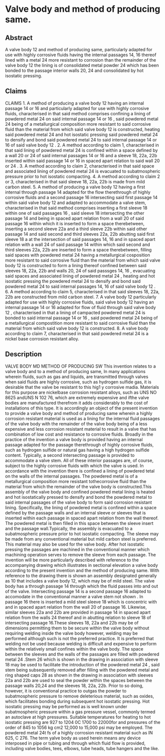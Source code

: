 # Valve body and method of producing same.

## Abstract
A valve body 12 and method of producing same, particularly adapted for use with highly corrosive fluids having the internal passages 14, 16 thereof lined with a metal 24 more resistant to corrosion than the remainder of the valve body 12 the lining is of consolidated metal powder 24 which has been bonded to the passage interior walls 20, 24 and consolidated by hot isostatic pressing.

## Claims
CLAIMS 1. A method of producing a valve body 12 having an internal passage 14 or 16 and particularly adapted for use with highly corrosive fluids, characterised in that said method comprises confining a lining of powdered metal 24 on said internal passage 14 or 16 , said powdered metal 24 being of a metallurgical composition more resistant to said corrosive fluid than the material from which said valve body 12 is constructed, heating said powdered metal 24 and hot isostatic pressing said powdered metal 24 to densify and bond said powdered metal 24 to said internal passage 14 or 16 of said valve body 12 . 2. A method according to claim 1, characterised in that said lining of powdered metal 24 is confined within a space defined by a wall 20 or 24 of said internal passages 14 or 16 and a sleeve 18, 22a, 22b inserted within said passage 14 or 16 in spaced apart relation to said wall 20 or 24 . 3. A method according to claim 2, characterised in that said space and associated lining of powdered metal 24 is evacuated to subatmospheric pressure prior to hot isostatic compacting. 4. A method according to claim 2 or 3, characterised in that said sleeve 18, 22a, 22b is made from mild carbon steel. 5. A method of producing a valve body 12 having a first internal through passage 14 adapted for the flow therethrough of highly corrosive fluids and a second passage 16 intersecting said first passage 14 within said valve body 12 and adapted to accommodate a valve stem, characterised in that said method comprises inserting a first sleeve 18 within one of said passages 16 , said sleeve 18 intersecting the other passage 14 and being in spaced apart relation from a wall 20 of said passage 16 within which it is inserted to form a space therebetween, inserting a second sleeve 22a and a third sleeve 22b within said other passage 14 and said second and third sleeves 22a, 22b abutting said first sleeve 18 a at the intersection of said passages 14, 16 and in spaced apart relation with a wall 24 of said passage 14 within which said second and third sleeves 22a, 22b are inserted to form a space therebetween, filling said spaces with powdered metal 24 having a metallurgical cosposition more resistant to said corrosive fluid than the material from which said valve body 12 is constructed to form a lining thereof confined between said sleeves 18, 22a, 22b and walls 20, 24 of said passsges 14, 16 , evacuating said spaces and associated lining of powdered metal 24 , heating and hot isostatic pressing the powdered metal 24 to densify and bond said powdered metal 24 to said internal passages 14, 16 of said valve body 12 . 6. A method according to claim 5, characterised in that said sleeves 18, 22a, 22b are constructed from mild carbon steel. 7. A valve body 12 particularly adapted for use with highly corrosive fluids, said valve body 12 having an internal passage 14 or 16 adapted for flow of fluid through said valve body 12 , characterised in that a lining of campacted powdered metal 24 is bonded to said internal passage 14 or 16 , said powdered metal 24 being of a metallurgical compostition more resistant to said corrosive fluid than the material from which said valve body 12 is constructed. 8. A valve body according to claim 7, characterised in that said powdered metal 24 is a nickel base corrosion resistant alloy.

## Description
VALVE BODY MD METHOD OF PRODUCING SW This invention relates to a valve body and to a method of producing same, In many applications wherein fluids, such as gas and liquids, are transmitted through valves when said fluids are highly corrosive, such as hydrogen sulfide gas, it is desirable that the valve be resistant to this hig1 y corrosive madia. Materials for this purpose are nickelbase corrosion resistant alloys, such as UNS NO 8625 andUNS N 102 76, which are extremely expensive and ifthe valve bodies are manufactured therefrom it adds considerably to the cost of installations of this type. It is accordingly an object of the present invention to provide a valve body and method of producing same wherein a highly corrosion resistant material is used as a lining for the internal fluid passages of the valve body with the remainder of the valve body being of a less expensive and less corrosion resistant material to result in a valve that has combination of low cost and resistance to corrosive fluids. Broadly in the practice of the invention a valve body is provided having an internal passage adapted for the passage therethrough of highly corrosive fluids, such as hydrogen sulfide or natural gas having a high hydrogen sulfide content. Typically, a second intersecting passage is provided to accommodate a valve stem. All of these interior passages are, of course, subject to the highly corrosive fluids with which the valve is used. In accordance with the invention there is confined a lining of powdered tetal on the walls of the internal passages. The powdered metal is of a metallurgical composition more resistant tothecorrosive fluid than the material from which the remainder of the valve body is constructed.This assembly of the valve body and confined powdered metal lining is heated and hot isostatically pressed to densify and bond the powdered metal to said internal passages of the valve body to form said corrosion resistant lining. Specifically, the lining of powdered metal is confined within a space defined by the passage walls and an internal sleeve or sleeves that is inserted within each passage in spaced apart relation from the wall thereof. The powdered metal is then filled in this space between the sleeve insert and the passage wall.Typically, the assembly is evacuated to a subatmospheric pressure prior to hot isostatic compacting. The sleeve may be made from any conventional material but mild carbon steel is preferred. This material may also be used for the valve body. After hot isostatic pressing the passages are machined in the conventional manner which machining operation serves to remove the sleeve from each passage. The invention will be more particularly described with reference to the accompanying drawing which illustrates in sectional elevation a valve body according to the present invention and the method of producing same. With reference to the drawing there is shown an assembly designated generally as 10 that includes a valve body 12, which may be of mild steel. The valve body has a through passage 14 through which the fluid passes into and out of the valve. Intersecting passage 14 is a second passage 16 adapted to accomodate in the conventional manner a valve stem not shown . In passage 16 there is inserted a mild steel sleeve 18 which is concentric with and in spaced apart relation from the wall 20 of passage 16. Likewise, similar sleeves 22a and 22b are provided in passage 14 in spaced apart relation from the walls 24 thereof and in abutting relation to sleeve 18 of intersecting passage 16.These sleeves 18, 22a and 22b may be of dimensions permitting them to be secure within the valve body without requiring welding inside the valve body however, welding may be performed although such is not the preferred practice. It is preferred that welding not be used because welding is difficult and expensive to perform within the relatively small confines within the valve body. The space between the sleeves and the walls of the passages are filled with powdered metal 24 .Stem 26 which is shown in the drawing in association with sleeve 18 may be used to facilitate the introduction of the powdered metal 24 , said stem being subsequently removed after filling with the powdered metal and ring shaped caps 28 as shown in the drawing in association with sleeves 22a and 22b are used to seal the powder within the spaces between the passage walls 20,24 and the sleeves 18, 22a, 22b. Prior to so doing, however, it is conventional practice to outgas the powder to subatmospheric pressure to remove deleterious material, such as oxides, which facilitates bonding during subsequent hot isostatic pressing. Hot isostatic pressing may be performed as is well known under subatmospheric pressure within a gas pressure vessel, commonly termed an autoclave at high pressures. Suitable temperatures for heating to hot isostatic pressing are 927 to 1204 0C 1700 to 22000for and pressures of the order of 845 to 1056 kg cm2 12,000 to 15,000 psi may be employed. The powdered metal 24t fs of a highly corrosion resistant material such as IN 625, C 276. The term yalve body as used herein means any device interposed in pipe or tubing and through which fluid flow is provided, including valve bodies, tees, elbows, tube heads, tube hangers and the like.